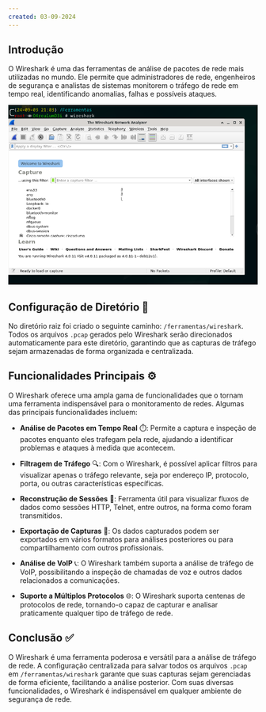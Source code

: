 ```yaml
---
created: 03-09-2024
---
```

## **Introdução**
O Wireshark é uma das ferramentas de análise de pacotes de rede mais utilizadas no mundo. Ele permite que administradores de rede, engenheiros de segurança e analistas de sistemas monitorem o tráfego de rede em tempo real, identificando anomalias, falhas e possíveis ataques.


![wireshark](https://github.com/AnubisChacal/O4rculumD3i/blob/main/Ferramentas/Path-1/PRINTs/Pasted%20image%2020240903210456.png)


## **Configuração de Diretório** 📁
No diretório raiz foi criado o seguinte caminho: `/ferramentas/wireshark`. Todos os arquivos `.pcap` gerados pelo Wireshark serão direcionados automaticamente para este diretório, garantindo que as capturas de tráfego sejam armazenadas de forma organizada e centralizada.

## **Funcionalidades Principais** ⚙️
O Wireshark oferece uma ampla gama de funcionalidades que o tornam uma ferramenta indispensável para o monitoramento de redes. Algumas das principais funcionalidades incluem:

- **Análise de Pacotes em Tempo Real** ⏱️: Permite a captura e inspeção de pacotes enquanto eles trafegam pela rede, ajudando a identificar problemas e ataques à medida que acontecem.
  
- **Filtragem de Tráfego** 🔍: Com o Wireshark, é possível aplicar filtros para visualizar apenas o tráfego relevante, seja por endereço IP, protocolo, porta, ou outras características específicas.

- **Reconstrução de Sessões** 🔄: Ferramenta útil para visualizar fluxos de dados como sessões HTTP, Telnet, entre outros, na forma como foram transmitidos.

- **Exportação de Capturas** 💾: Os dados capturados podem ser exportados em vários formatos para análises posteriores ou para compartilhamento com outros profissionais.

- **Análise de VoIP** 📞: O Wireshark também suporta a análise de tráfego de VoIP, possibilitando a inspeção de chamadas de voz e outros dados relacionados a comunicações.

- **Suporte a Múltiplos Protocolos** 🌐: O Wireshark suporta centenas de protocolos de rede, tornando-o capaz de capturar e analisar praticamente qualquer tipo de tráfego de rede.

## **Conclusão** ✅
O Wireshark é uma ferramenta poderosa e versátil para a análise de tráfego de rede. A configuração centralizada para salvar todos os arquivos `.pcap` em `/ferramentas/wireshark` garante que suas capturas sejam gerenciadas de forma eficiente, facilitando a análise posterior. Com suas diversas funcionalidades, o Wireshark é indispensável em qualquer ambiente de segurança de rede.
